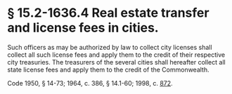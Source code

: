 # § 15.2-1636.4 Real estate transfer and license fees in cities.

<p>Such officers as may be authorized by law to collect city licenses shall collect all such license fees and apply them to the credit of their respective city treasuries. The treasurers of the several cities shall hereafter collect all state license fees and apply them to the credit of the Commonwealth.</p><p>Code 1950, § 14-73; 1964, c. 386, § 14.1-60; 1998, c. <a href='http://lis.virginia.gov/cgi-bin/legp604.exe?981+ful+CHAP0872'>872</a>.</p>